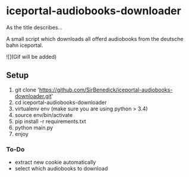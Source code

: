 # iceportal-audiobooks-downloader

As the title describes...

A small script which downloads all offerd audiobooks from the deutsche bahn iceportal.


![](Gif will be added)



## Setup
1. git clone 'https://github.com/SirBenedick/iceportal-audiobooks-downloader.git'
2. cd iceportal-audiobooks-downloader
3. virtualenv env (make sure you are using python > 3.4)
4. source env/bin/activate
5. pip install -r requirements.txt
6. python main.py
7. enjoy


### To-Do
* extract new cookie automatically
* select which audiobooks to download







